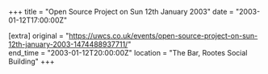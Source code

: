 +++
title = "Open Source Project on Sun 12th January 2003"
date = "2003-01-12T17:00:00Z"

[extra]
original = "https://uwcs.co.uk/events/open-source-project-on-sun-12th-january-2003-1474488937711/"    
end_time = "2003-01-12T20:00:00Z"
location = "The Bar, Rootes Social Building"
+++




